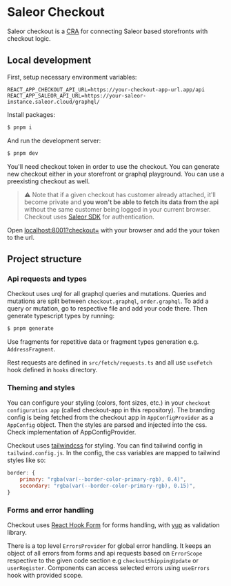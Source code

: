 # Saleor Checkout

Saleor checkout is a [CRA](https://create-react-app.dev/) for connecting Saleor based storefronts with checkout logic.

## Local development

First, setup necessary environment variables:

```
REACT_APP_CHECKOUT_API_URL=https://your-checkout-app-url.app/api
REACT_APP_SALEOR_API_URL=https://your-saleor-instance.saleor.cloud/graphql/
```

Install packages:

```bash
$ pnpm i
```

And run the development server:

```bash
$ pnpm dev
```

You'll need checkout token in order to use the checkout. You can generate new checkout either in your storefront or graphql playground. You can use a preexisting checkout as well.

> ⚠️ Note that if a given checkout has customer already attached, it'll become private and **you won't be able to fetch its data from the api** without the same customer being logged in your current browser. Checkout uses [Saleor SDK](https://github.com/saleor/saleor-sdk) for authentication.

Open [localhost:8001?checkout=<ID>](http://localhost:8001?checkout=) with your browser and add the your token to the url.

## Project structure

### Api requests and types

Checkout uses urql for all graphql queries and mutations. Queries and mutations are split between `checkout.graphql`, `order.graphql`. To add a query or mutation, go to respective file and add your code there. Then generate typescript types by running:

```bash
$ pnpm generate
```

Use fragments for repetitive data or fragment types generation e.g. `AddressFragment`.

Rest requests are defined in `src/fetch/requests.ts` and all use `useFetch` hook defined in `hooks` directory.

### Theming and styles

You can configure your styling (colors, font sizes, etc.) in your `checkout configuration app` (called checkout-app in this repository). The branding config is being fetched from the checkout app in `AppConfigProvider` as a `AppConfig` object. Then the styles are parsed and injected into the css. Check implementation of AppConfigProvider.

Checkout uses [tailwindcss](https://tailwindcss.com/) for styling. You can find tailwind config in `tailwind.config.js`. In the config, the css variables are mapped to tailwind styles like so:

```js
border: {
    primary: "rgba(var(--border-color-primary-rgb), 0.4)",
    secondary: "rgba(var(--border-color-primary-rgb), 0.15)",
}
```

### Forms and error handling

Checkout uses [React Hook Form](https://react-hook-form.com/) for forms handling, with [yup](https://github.com/jquense/yup) as validation library.

There is a top level `ErrorsProvider` for global error handling. It keeps an object of all errors from forms and api requests based on `ErrorScope` respective to the given code section e.g `checkoutShippingUpdate` or `userRegister`. Components can access selected errors using `useErrors` hook with provided scope.
